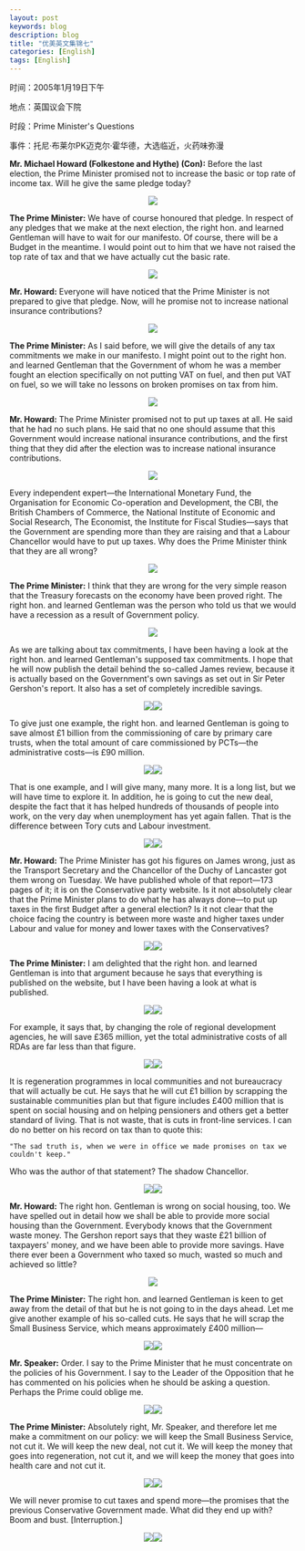 ```yaml
---
layout: post
keywords: blog
description: blog
title: "优美英文集锦七"
categories: [English]
tags: [English]
---
```


时间：2005年1月19日下午

地点：英国议会下院

时段：Prime Minister's Questions

事件：托尼·布莱尔PK迈克尔·霍华德，大选临近，火药味弥漫

**Mr. Michael Howard (Folkestone and Hythe) (Con):** Before the last election, the Prime Minister promised not to increase the basic or top rate of income tax. Will he give the same pledge today?

<center><img src="/image/prime-ministers-questions/20110506pmq-01.jpg"></center>




**The Prime Minister:** We have of course honoured that pledge. In respect of any pledges that we make at the next election, the right hon. and learned Gentleman will have to wait for our manifesto. Of course, there will be a Budget in the meantime. I would point out to him that we have not raised the top rate of tax and that we have actually cut the basic rate.

<center><img src="/image/prime-ministers-questions/20110506pmq-02.jpg"></center>

**Mr. Howard:** Everyone will have noticed that the Prime Minister is not prepared to give that pledge. Now, will he promise not to increase national insurance contributions?

<center><img src="/image/prime-ministers-questions/20110506pmq-03.jpg"></center>

**The Prime Minister:** As I said before, we will give the details of any tax commitments we make in our manifesto. I might point out to the right hon. and learned Gentleman that the Government of whom he was a member fought an election specifically on not putting VAT on fuel, and then put VAT on fuel, so we will take no lessons on broken promises on tax from him.

<center><img src="/image/prime-ministers-questions/20110506pmq-04.jpg"></center>

**Mr. Howard:** The Prime Minister promised not to put up taxes at all. He said that he had no such plans. He said that no one should assume that this Government would increase national insurance contributions, and the first thing that they did after the election was to increase national insurance contributions.

<center><img src="/image/prime-ministers-questions/20110506pmq-05.jpg"></center>

Every independent expert—the International Monetary Fund, the Organisation for Economic Co-operation and Development, the CBI, the British Chambers of Commerce, the National Institute of Economic and Social Research, The Economist, the Institute for Fiscal Studies—says that the Government are spending more than they are raising and that a Labour Chancellor would have to put up taxes. Why does the Prime Minister think that they are all wrong?  

<center><img src="/image/prime-ministers-questions/20110506pmq-06.jpg"></center>

**The Prime Minister:** I think that they are wrong for the very simple reason that the Treasury forecasts on the economy have been proved right. The right hon. and learned Gentleman was the person who told us that we would have a recession as a result of Government policy. 

<center><img src="/image/prime-ministers-questions/20110506pmq-07.jpg"></center>

As we are talking about tax commitments, I have been having a look at the right hon. and learned Gentleman's supposed tax commitments. I hope that he will now publish the detail behind the so-called James review, because it is actually based on the Government's own savings as set out in Sir Peter Gershon's report. It also has a set of completely incredible savings.

<center><img src="/image/prime-ministers-questions/20110506pmq-08.jpg"><img src="/image/prime-ministers-questions/20110506pmq-09.jpg"></center>

To give just one example, the right hon. and learned Gentleman is going to save almost £1 billion from the commissioning of care by primary care trusts, when the total amount of care commissioned by PCTs—the administrative costs—is £90 million.









<center><img src="/image/prime-ministers-questions/20110506pmq-10.jpg"><img src="/image/prime-ministers-questions/20110506pmq-11.jpg"></center>

That is one example, and I will give many, many more. It is a long list, but we will have time to explore it. In addition, he is going to cut the new deal, despite the fact that it has helped hundreds of thousands of people into work, on the very day when unemployment has yet again fallen. That is the difference between Tory cuts and Labour investment.

<center><img src="/image/prime-ministers-questions/20110506pmq-12.jpg"><img src="/image/prime-ministers-questions/20110506pmq-13.jpg"></center>

**Mr. Howard:** The Prime Minister has got his figures on James wrong, just as the Transport Secretary and the Chancellor of the Duchy of Lancaster got them wrong on Tuesday. We have published whole of that report—173 pages of it; it is on the Conservative party website. Is it not absolutely clear that the Prime Minister plans to do what he has always done—to put up taxes in the first Budget after a general election? Is it not clear that the choice facing the country is between more waste and higher taxes under Labour and value for money and lower taxes with the Conservatives?

<center><img src="/image/prime-ministers-questions/20110506pmq-14.jpg"><img src="/image/prime-ministers-questions/20110506pmq-15.jpg"></center>

**The Prime Minister:** I am delighted that the right hon. and learned Gentleman is into that argument because he says that everything is published on the website, but I have been having a look at what is published.

<center><img src="/image/prime-ministers-questions/20110506pmq-16.jpg"><img src="/image/prime-ministers-questions/20110506pmq-17.jpg"></center>

For example, it says that, by changing the role of regional development agencies, he will save £365 million, yet the total administrative costs of all RDAs are far less than that figure.

<center><img src="/image/prime-ministers-questions/20110506pmq-18.jpg"><img src="/image/prime-ministers-questions/20110506pmq-19.jpg"></center>

It is regeneration programmes in local communities and not bureaucracy that will actually be cut. He says that he will cut £1 billion by scrapping the sustainable communities plan but that figure includes £400 million that is spent on social housing and on helping pensioners and others get a better standard of living. That is not waste, that is cuts in front-line services. I can do no better on his record on tax than to quote this:

    "The sad truth is, when we were in office we made promises on tax we couldn't keep."

Who was the author of that statement? The shadow Chancellor.

<center><img src="/image/prime-ministers-questions/20110506pmq-20.jpg"><img src="/image/prime-ministers-questions/20110506pmq-21.jpg"></center>

**Mr. Howard:** The right hon. Gentleman is wrong on social housing, too. We have spelled out in detail how we shall be able to provide more social housing than the Government. Everybody knows that the Government waste money. The Gershon report says that they waste £21 billion of taxpayers' money, and we have been able to provide more savings. Have there ever been a Government who taxed so much, wasted so much and achieved so little?

<center><img src="/image/prime-ministers-questions/20110506pmq-22.jpg"></center>

**The Prime Minister:** The right hon. and learned Gentleman is keen to get away from the detail of that but he is not going to in the days ahead. Let me give another example of his so-called cuts. He says that he will scrap the Small Business Service, which means approximately £400 million—

<center><img src="/image/prime-ministers-questions/20110506pmq-23.jpg"><img src="/image/prime-ministers-questions/20110506pmq-24.jpg"></center>

**Mr. Speaker:** Order. I say to the Prime Minister that he must concentrate on the policies of his Government. I say to the Leader of the Opposition that he has commented on his policies when he should be asking a question. Perhaps the Prime could oblige me.

<center><img src="/image/prime-ministers-questions/20110506pmq-25.jpg"><img src="/image/prime-ministers-questions/20110506pmq-26.jpg"></center>

**The Prime Minister:** Absolutely right, Mr. Speaker, and therefore let me make a commitment on our policy: we will keep the Small Business Service, not cut it. We will keep the new deal, not cut it. We will keep the money that goes into regeneration, not cut it, and we will keep the money that goes into health care and not cut it.

<center><img src="/image/prime-ministers-questions/20110506pmq-27.jpg"><img src="/image/prime-ministers-questions/20110506pmq-28.jpg"></center>

We will never promise to cut taxes and spend more—the promises that the previous Conservative Government made. What did they end up with? Boom and bust. [Interruption.]

<center><img src="/image/prime-ministers-questions/20110506pmq-29.jpg"><img src="/image/prime-ministers-questions/20110506pmq-30.jpg"></center>

